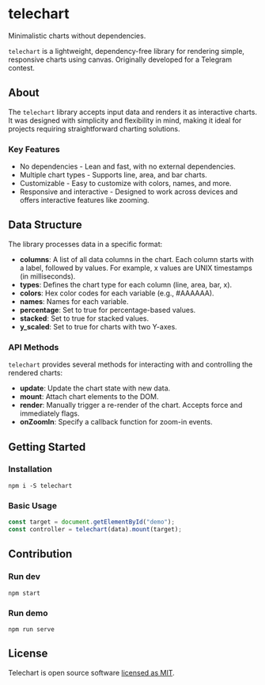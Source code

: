 # telechart

Minimalistic charts without dependencies.

`telechart` is a lightweight, dependency-free library for rendering simple, responsive charts using canvas. Originally developed for a Telegram contest.

## About

The `telechart` library accepts input data and renders it as interactive charts. It was designed with simplicity and flexibility in mind, making it ideal for projects requiring straightforward charting solutions.

### Key Features

- No dependencies - Lean and fast, with no external dependencies.
- Multiple chart types - Supports line, area, and bar charts.
- Customizable - Easy to customize with colors, names, and more.
- Responsive and interactive - Designed to work across devices and offers interactive features like zooming.

## Data Structure

The library processes data in a specific format:

- **columns**: A list of all data columns in the chart. Each column starts with a label, followed by values. For example, x values are UNIX timestamps (in milliseconds).
- **types**: Defines the chart type for each column (line, area, bar, x).
- **colors**: Hex color codes for each variable (e.g., #AAAAAA).
- **names**: Names for each variable.
- **percentage**: Set to true for percentage-based values.
- **stacked**: Set to true for stacked values.
- **y_scaled**: Set to true for charts with two Y-axes.

### API Methods

`telechart` provides several methods for interacting with and controlling the rendered charts:

- **update**: Update the chart state with new data.
- **mount**: Attach chart elements to the DOM.
- **render**: Manually trigger a re-render of the chart. Accepts force and immediately flags.
- **onZoomIn**: Specify a callback function for zoom-in events.

## Getting Started

### Installation

```
npm i -S telechart
```

### Basic Usage

```js
const target = document.getElementById("demo");
const controller = telechart(data).mount(target);
```

## Contribution

### Run dev

```
npm start
```

### Run demo

```
npm run serve
```

## License

Telechart is open source software [licensed as MIT](LICENSE).
